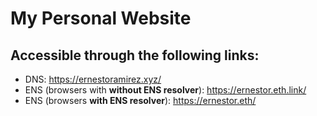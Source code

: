 # My Personal Website

## Accessible through the following links:

-   DNS: https://ernestoramirez.xyz/
-   ENS (browsers with **without ENS resolver**): https://ernestor.eth.link/
-   ENS (browsers **with ENS resolver**): https://ernestor.eth/
